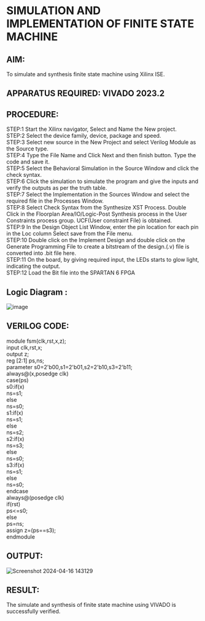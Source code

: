 # SIMULATION AND IMPLEMENTATION OF FINITE STATE MACHINE

## AIM: 
To simulate and synthesis finite state machine using Xilinx ISE.

## APPARATUS REQUIRED: VIVADO 2023.2

## PROCEDURE:
STEP:1 Start the Xilinx navigator, Select and Name the New project.<br>
STEP:2 Select the device family, device, package and speed. <br>
STEP:3 Select new source in the New Project and select Verilog Module as the Source type. <br>
STEP:4 Type the File Name and Click Next and then finish button. Type the code and save it. <br>
STEP:5 Select the Behavioral Simulation in the Source Window and click the check syntax. <br>
STEP:6 Click the simulation to simulate the program and give the inputs and verify the outputs as per the truth table. <br>
STEP:7 Select the Implementation in the Sources Window and select the required file in the Processes Window. <br>
STEP:8 Select Check Syntax from the Synthesize XST Process. Double Click in the Floorplan Area/IO/Logic-Post Synthesis process in the User Constraints process group. UCF(User constraint File) is obtained. <br>
STEP:9 In the Design Object List Window, enter the pin location for each pin in the Loc column Select save from the File menu. <br>
STEP:10 Double click on the Implement Design and double click on the Generate Programming File to create a bitstream of the design.(.v) file is converted into .bit file here. <br>
STEP:11 On the board, by giving required input, the LEDs starts to glow light, indicating the output.<br>
STEP:12 Load the Bit file into the SPARTAN 6 FPGA <br>

## Logic Diagram :


![image](https://github.com/Udayabharathim/VLSI-LAB-EXP-5/assets/160568654/730824c5-4c9c-4e38-bbc0-db548c4fb758)

## VERILOG CODE:

module fsm(clk,rst,x,z);<br>
input clk,rst,x;<br>
output z;<br>
reg [2:1] ps,ns;<br>
parameter s0=2'b00,s1=2'b01,s2=2'b10,s3=2'b11;<br>
always@(x,posedge clk)<br>
case(ps)<br>
s0:if(x)<br>
ns=s1;<br>
else<br>
ns=s0;<br>
s1:if(x)<br>
ns=s1;<br>
else<br>
ns=s2;<br>
s2:if(x)<br>
ns=s3;<br>
else<br>
ns=s0;<br>
s3:if(x)<br>
ns=s1;<br>
else<br>
ns=s0;<br>
endcase<br>
always@(posedge clk)<br>
if(rst)<br>
ps<=s0;<br>
else<br>
ps=ns;<br>
assign z=(ps==s3);<br>
endmodule<br>

## OUTPUT:

![Screenshot 2024-04-16 143129](https://github.com/Udayabharathim/VLSI-LAB-EXP-5/assets/160568654/8140de90-7746-46ba-8aed-bf2341e41b32)



## RESULT:
The simulate and synthesis of finite state machine using VIVADO is successfully verified.



